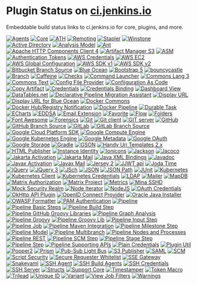 # Plugin Status on [ci.jenkins.io](https://ci.jenkins.io)

Embeddable build status links to ci.jenkins.io for core, plugins, and more.

[![Agents](https://ci.jenkins.io/job/Infra/job/acceptance-tests/job/check-agent-availability/badge/icon?subject=Agents)](https://ci.jenkins.io/job/Infra/job/acceptance-tests/job/check-agent-availability/)
[![Core](https://ci.jenkins.io/job/Core/job/jenkins/job/master/badge/icon?subject=Core)](https://ci.jenkins.io/job/Core/job/jenkins/job/master/)
[![ATH](https://ci.jenkins.io/job/Core/job/acceptance-test-harness/job/master/badge/icon?subject=ATH)](https://ci.jenkins.io/job/Core/job/acceptance-test-harness/job/master/)
[![Remoting](https://ci.jenkins.io/job/Core/job/remoting/job/master/badge/icon?subject=Remoting)](https://ci.jenkins.io/job/Core/job/remoting/job/master/)
[![Stapler](https://ci.jenkins.io/job/Core/job/stapler/job/master/badge/icon?subject=Stapler)](https://ci.jenkins.io/job/Core/job/stapler/job/master/)
[![Winstone](https://ci.jenkins.io/job/Core/job/stapler/job/master/badge/icon?subject=Winstone)](https://ci.jenkins.io/job/Core/job/stapler/job/master/)
[![Active Directory](https://ci.jenkins.io/job/Plugins/job/active-directory-plugin/job/master/badge/icon?subject=Active+Directory)](https://ci.jenkins.io/job/Plugins/job/active-directory-plugin/job/master)
[![Analysis Model](https://ci.jenkins.io/job/Plugins/job/analysis-model-api-plugin/job/main/badge/icon?subject=Analysis+Model)](https://ci.jenkins.io/job/Plugins/job/analysis-model-api-plugin/job/main)
[![Ant](https://ci.jenkins.io/job/Plugins/job/ant-plugin/job/master/badge/icon?subject=Ant)](https://ci.jenkins.io/job/Plugins/job/ant-plugin/job/master)
[![Apache HTTP Components Client 4](https://ci.jenkins.io/job/Plugins/job/apache-httpcomponents-client-4-api-plugin/job/master/badge/icon?subject=Apache+HTTP+Components+Client+4)](https://ci.jenkins.io/job/Plugins/job/apache-httpcomponents-client-4-api-plugin/job/master)
[![Artifact Manager S3](https://ci.jenkins.io/job/Plugins/job/artifact-manager-s3-plugin/job/master/badge/icon?subject=Artifact+Manager+on+S3)](https://ci.jenkins.io/job/Plugins/job/artifact-manager-s3-plugin/job/master)
[![ASM](https://ci.jenkins.io/job/Plugins/job/asm-api-plugin/job/main/badge/icon?subject=ASM)](https://ci.jenkins.io/job/Plugins/job/asm-api-plugin/job/main)
[![Authentication Tokens](https://ci.jenkins.io/job/Plugins/job/authentication-tokens-plugin/job/master/badge/icon?subject=Authentication+Tokens)](https://ci.jenkins.io/job/Plugins/job/authentication-tokens-plugin/job/master)
[![AWS Credentials](https://ci.jenkins.io/job/Plugins/job/aws-credentials-plugin/job/master/badge/icon?subject=AWS+Credentials)](https://ci.jenkins.io/job/Plugins/job/aws-credentials-plugin/job/master)
[![AWS EC2](https://ci.jenkins.io/job/Plugins/job/ec2-plugin/job/master/badge/icon?subject=AWS+EC2)](https://ci.jenkins.io/job/Plugins/job/ec2-plugin/job/master)
[![AWS Global Configuration](https://ci.jenkins.io/job/Plugins/job/aws-global-configuration-plugin/job/master/badge/icon?subject=AWS+Global+Configuration)](https://ci.jenkins.io/job/Plugins/job/aws-global-configuration-plugin/job/master)
[![AWS SDK v1](https://ci.jenkins.io/job/Plugins/job/aws-java-sdk-plugin/job/master/badge/icon?subject=AWS+SDK+v1)](https://ci.jenkins.io/job/Plugins/job/aws-java-sdk-plugin/job/master)
[![AWS SDK v2](https://ci.jenkins.io/job/Plugins/job/aws-java-sdk2-plugin/job/master/badge/icon?subject=AWS+SDK+v2)](https://ci.jenkins.io/job/Plugins/job/aws-java-sdk2-plugin/job/master)
[![Bitbucket Branch Source](https://ci.jenkins.io/job/Plugins/job/bitbucket-branch-source-plugin/job/master/badge/icon?subject=Bitbucket+Branch+Source)](https://ci.jenkins.io/job/Plugins/job/bitbucket-branch-source-plugin/job/master)
[![Blue Ocean](https://ci.jenkins.io/job/Plugins/job/blueocean-plugin/job/master/badge/icon?subject=Blue+Ocean)](https://ci.jenkins.io/job/Plugins/job/blueocean-plugin/job/master)
[![Bootstrap 5](https://ci.jenkins.io/job/Plugins/job/bootstrap5-api-plugin/job/main/badge/icon?subject=Bootstrap+5)](https://ci.jenkins.io/job/Plugins/job/bootstrap5-api-plugin/job/main)
[![bouncycastle](https://ci.jenkins.io/job/Plugins/job/bouncycastle-api-plugin/job/master/badge/icon?subject=bouncycastle)](https://ci.jenkins.io/job/Plugins/job/bouncycastle-api-plugin/job/master)
[![Branch](https://ci.jenkins.io/job/Plugins/job/branch-api-plugin/job/master/badge/icon?subject=Branch)](https://ci.jenkins.io/job/Plugins/job/branch-api-plugin/job/master)
[![Caffeine](https://ci.jenkins.io/job/Plugins/job/caffeine-api-plugin/job/master/badge/icon?subject=Caffeine)](https://ci.jenkins.io/job/Plugins/job/caffeine-api-plugin/job/master)
[![Checks](https://ci.jenkins.io/job/Plugins/job/checks-api-plugin/job/master/badge/icon?subject=Checks)](https://ci.jenkins.io/job/Plugins/job/checks-api-plugin/job/master)
[![Command Launcher](https://ci.jenkins.io/job/Plugins/job/command-launcher-plugin/job/master/badge/icon?subject=Command+Launcher)](https://ci.jenkins.io/job/Plugins/job/command-launcher-plugin/job/master)
[![Commons Lang 3](https://ci.jenkins.io/job/Plugins/job/commons-lang3-api-plugin/job/main/badge/icon?subject=Commons+Lang+3)](https://ci.jenkins.io/job/Plugins/job/commons-lang3-api-plugin/job/main)
[![Commons Text](https://ci.jenkins.io/job/Plugins/job/commons-text-api-plugin/job/main/badge/icon?subject=Commons+Text)](https://ci.jenkins.io/job/Plugins/job/commons-text-api-plugin/job/main)
[![Config File Provider](https://ci.jenkins.io/job/Plugins/job/config-file-provider-plugin/job/master/badge/icon?subject=Config+File+Provider)](https://ci.jenkins.io/job/Plugins/job/config-file-provider-plugin/job/master)
[![Confiiguration As Code](https://ci.jenkins.io/job/Plugins/job/configuration-as-code-plugin/job/master/badge/icon?subject=Confiiguration+As+Code)](https://ci.jenkins.io/job/Plugins/job/configuration-as-code-plugin/job/master)
[![Copy Artifact](https://ci.jenkins.io/job/Plugins/job/copyartifact-plugin/job/master/badge/icon?subject=Copy+Artifact)](https://ci.jenkins.io/job/Plugins/job/copyartifact-plugin/job/master)
[![Credentials](https://ci.jenkins.io/job/Plugins/job/credentials-plugin/job/master/badge/icon?subject=Credentials)](https://ci.jenkins.io/job/Plugins/job/credentials-plugin/job/master)
[![Credentials Binding](https://ci.jenkins.io/job/Plugins/job/credentials-binding-plugin/job/master/badge/icon?subject=Credentials+Binding)](https://ci.jenkins.io/job/Plugins/job/credentials-binding-plugin/job/master)
[![Dashboard View](https://ci.jenkins.io/job/Plugins/job/dashboard-view-plugin/job/main/badge/icon?subject=Dashboard+View)](https://ci.jenkins.io/job/Plugins/job/dashboard-view-plugin/job/main)
[![DataTables.net](https://ci.jenkins.io/job/Plugins/job/data-tables-api-plugin/job/main/badge/icon?subject=DataTables.net)](https://ci.jenkins.io/job/Plugins/job/data-tables-api-plugin/job/main)
[![Declarative Pipeline Migration Assistant](https://ci.jenkins.io/job/Plugins/job/declarative-pipeline-migration-assistant-plugin/job/master/badge/icon?subject=Declarative+Pipeline+Migration+Assistant)](https://ci.jenkins.io/job/Plugins/job/declarative-pipeline-migration-assistant-plugin/job/master)
[![Display URL](https://ci.jenkins.io/job/Plugins/job/display-url-api-plugin/job/master/badge/icon?subject=Display+URL)](https://ci.jenkins.io/job/Plugins/job/display-url-api-plugin/job/master)
[![Display URL for Blue Ocean](https://ci.jenkins.io/job/Plugins/job/blueocean-display-url-plugin/job/master/badge/icon?subject=Display+URL+for+Blue+Ocean)](https://ci.jenkins.io/job/Plugins/job/blueocean-display-url-plugin/job/master)
[![Docker Commons](https://ci.jenkins.io/job/Plugins/job/docker-commons-plugin/job/master/badge/icon?subject=Docker+Commons)](https://ci.jenkins.io/job/Plugins/job/docker-commons-plugin/job/master)
[![Docker Hub/Registry Notification](https://ci.jenkins.io/job/Plugins/job/dockerhub-notification-plugin/job/master/badge/icon?subject=Docker+Hub%2FRegistry+Notification)](https://ci.jenkins.io/job/Plugins/job/dockerhub-notification-plugin/job/master)
[![Docker Pipeline](https://ci.jenkins.io/job/Plugins/job/docker-workflow-plugin/job/master/badge/icon?subject=Docker+Pipeline)](https://ci.jenkins.io/job/Plugins/job/docker-workflow-plugin/job/master)
[![Durable Task](https://ci.jenkins.io/job/Plugins/job/durable-task-plugin/job/master/badge/icon?subject=Durable+Task)](https://ci.jenkins.io/job/Plugins/job/durable-task-plugin/job/master)
[![ECharts](https://ci.jenkins.io/job/Plugins/job/echarts-api-plugin/job/main/badge/icon?subject=ECharts)](https://ci.jenkins.io/job/Plugins/job/echarts-api-plugin/job/main)
[![EDDSA](https://ci.jenkins.io/job/Plugins/job/eddsa-api-plugin/job/master/badge/icon?subject=EDDSA)](https://ci.jenkins.io/job/Plugins/job/eddsa-api-plugin/job/master)
[![Email Extension](https://ci.jenkins.io/job/Plugins/job/email-ext-plugin/job/main/badge/icon?subject=Email+Extension)](https://ci.jenkins.io/job/Plugins/job/email-ext-plugin/job/main)
[![Favorite](https://ci.jenkins.io/job/Plugins/job/favorite-plugin/job/master/badge/icon?subject=Favorite)](https://ci.jenkins.io/job/Plugins/job/favorite-plugin/job/master)
[![Flow](https://ci.jenkins.io/job/Plugins/job/electricflow-plugin/job/master/badge/icon?subject=Flow)](https://ci.jenkins.io/job/Plugins/job/electricflow-plugin/job/master)
[![Folders](https://ci.jenkins.io/job/Plugins/job/cloudbees-folder-plugin/job/master/badge/icon?subject=Folders)](https://ci.jenkins.io/job/Plugins/job/cloudbees-folder-plugin/job/master)
[![Font Awesome](https://ci.jenkins.io/job/Plugins/job/font-awesome-api-plugin/job/main/badge/icon?subject=Font+Awesome)](https://ci.jenkins.io/job/Plugins/job/font-awesome-api-plugin/job/main)
[![Forensics](https://ci.jenkins.io/job/Plugins/job/forensics-api-plugin/job/main/badge/icon?subject=Forensics)](https://ci.jenkins.io/job/Plugins/job/forensics-api-plugin/job/main)
[![Git](https://ci.jenkins.io/job/Plugins/job/git-plugin/job/master/badge/icon?subject=Git)](https://ci.jenkins.io/job/Plugins/job/git-plugin/job/master)
[![Git client](https://ci.jenkins.io/job/Plugins/job/git-client-plugin/job/master/badge/icon?subject=Git+client)](https://ci.jenkins.io/job/Plugins/job/git-client-plugin/job/master)
[![GIT server](https://ci.jenkins.io/job/Plugins/job/git-server-plugin/job/master/badge/icon?subject=GIT+server)](https://ci.jenkins.io/job/Plugins/job/git-server-plugin/job/master)
[![GitHub](https://ci.jenkins.io/job/Plugins/job/github-api-plugin/job/master/badge/icon?subject=GitHub)](https://ci.jenkins.io/job/Plugins/job/github-api-plugin/job/master)
[![GitHub Branch Source](https://ci.jenkins.io/job/Plugins/job/github-branch-source-plugin/job/master/badge/icon?subject=GitHub+Branch+Source)](https://ci.jenkins.io/job/Plugins/job/github-branch-source-plugin/job/master)
[![GitLab](https://ci.jenkins.io/job/Plugins/job/gitlab-api-plugin/job/master/badge/icon?subject=GitLab)](https://ci.jenkins.io/job/Plugins/job/gitlab-api-plugin/job/master)
[![GitLab Branch Source](https://ci.jenkins.io/job/Plugins/job/gitlab-branch-source-plugin/job/master/badge/icon?subject=GitLab+Branch+Source)](https://ci.jenkins.io/job/Plugins/job/gitlab-branch-source-plugin/job/master)
[![Google Cloud Platform SDK](https://ci.jenkins.io/job/Plugins/job/gcp-java-sdk-plugin/job/master/badge/icon?subject=Google+Cloud+Platform+SDK)](https://ci.jenkins.io/job/Plugins/job/gcp-java-sdk-plugin/job/master)
[![Google Compute Engine](https://ci.jenkins.io/job/Plugins/job/google-compute-engine-plugin/job/master/badge/icon?subject=Google+Compute+Engine)](https://ci.jenkins.io/job/Plugins/job/google-compute-engine-plugin/job/master)
[![Google Kubernetes Engine](https://ci.jenkins.io/job/Plugins/job/google-kubernetes-engine-plugin/job/develop/badge/icon?subject=Google+Kubernetes+Engine)](https://ci.jenkins.io/job/Plugins/job/google-kubernetes-engine-plugin/job/develop)
[![Google Metadata](https://ci.jenkins.io/job/Plugins/job/google-metadata-plugin/job/develop/badge/icon?subject=Google+Metadata)](https://ci.jenkins.io/job/Plugins/job/google-metadata-plugin/job/develop)
[![Google OAuth](https://ci.jenkins.io/job/Plugins/job/google-oauth-plugin/job/develop/badge/icon?subject=Google+OAuth)](https://ci.jenkins.io/job/Plugins/job/google-oauth-plugin/job/develop)
[![Google Storage](https://ci.jenkins.io/job/Plugins/job/google-storage-plugin/job/master/badge/icon?subject=Google+Storage)](https://ci.jenkins.io/job/Plugins/job/google-storage-plugin/job/master)
[![Gradle](https://ci.jenkins.io/job/Plugins/job/gradle-plugin/job/master/badge/icon?subject=Gradle)](https://ci.jenkins.io/job/Plugins/job/gradle-plugin/job/master)
[![GSON](https://ci.jenkins.io/job/Plugins/job/gson-api-plugin/job/main/badge/icon?subject=GSON)](https://ci.jenkins.io/job/Plugins/job/gson-api-plugin/job/main)
[![Handy Uri Templates 2.x](https://ci.jenkins.io/job/Plugins/job/handy-uri-templates-2-api-plugin/job/master/badge/icon?subject=Handy+Uri+Templates+2.x)](https://ci.jenkins.io/job/Plugins/job/handy-uri-templates-2-api-plugin/job/master)
[![HTML Publisher](https://ci.jenkins.io/job/Plugins/job/htmlpublisher-plugin/job/master/badge/icon?subject=HTML+Publisher)](https://ci.jenkins.io/job/Plugins/job/htmlpublisher-plugin/job/master)
[![Instance Identity](https://ci.jenkins.io/job/Plugins/job/instance-identity-plugin/job/master/badge/icon?subject=Instance+Identity)](https://ci.jenkins.io/job/Plugins/job/instance-identity-plugin/job/master)
[![Ionicons](https://ci.jenkins.io/job/Plugins/job/ionicons-api-plugin/job/main/badge/icon?subject=Ionicons)](https://ci.jenkins.io/job/Plugins/job/ionicons-api-plugin/job/main)
[![Jackson](https://ci.jenkins.io/job/Plugins/job/jackson2-api-plugin/job/master/badge/icon?subject=Jackson)](https://ci.jenkins.io/job/Plugins/job/jackson2-api-plugin/job/master)
[![Jacoco](https://ci.jenkins.io/job/Plugins/job/jacoco-plugin/job/master/badge/icon?subject=Jacoco)](https://ci.jenkins.io/job/Plugins/job/jacoco-plugin/job/master)
[![Jakarta Activation](https://ci.jenkins.io/job/Plugins/job/jakarta-activation-api-plugin/job/master/badge/icon?subject=Jakarta+Activation)](https://ci.jenkins.io/job/Plugins/job/jakarta-activation-api-plugin/job/master)
[![Jakarta Mail](https://ci.jenkins.io/job/Plugins/job/jakarta-mail-api-plugin/job/master/badge/icon?subject=Jakarta+Mail)](https://ci.jenkins.io/job/Plugins/job/jakarta-mail-api-plugin/job/master)
[![Java XML Bindings](https://ci.jenkins.io/job/Plugins/job/jaxb-plugin/job/master/badge/icon?subject=Java+XML+Bindings)](https://ci.jenkins.io/job/Plugins/job/jaxb-plugin/job/master)
[![Javadoc](https://ci.jenkins.io/job/Plugins/job/javadoc-plugin/job/master/badge/icon?subject=Javadoc)](https://ci.jenkins.io/job/Plugins/job/javadoc-plugin/job/master)
[![Javax Activation](https://ci.jenkins.io/job/Plugins/job/javax-activation-api-plugin/job/master/badge/icon?subject=Javax+Activation)](https://ci.jenkins.io/job/Plugins/job/javax-activation-api-plugin/job/master)
[![Javax Mail](https://ci.jenkins.io/job/Plugins/job/javax-mail-api-plugin/job/master/badge/icon?subject=Javax+Mail)](https://ci.jenkins.io/job/Plugins/job/javax-mail-api-plugin/job/master)
[![Jersey 2](https://ci.jenkins.io/job/Plugins/job/jersey2-api-plugin/job/master/badge/icon?subject=Jersey+2)](https://ci.jenkins.io/job/Plugins/job/jersey2-api-plugin/job/master)
[![JJWT api](https://ci.jenkins.io/job/Plugins/job/jjwt-api-plugin/job/master/badge/icon?subject=JJWT+api)](https://ci.jenkins.io/job/Plugins/job/jjwt-api-plugin/job/master)
[![Joda Time](https://ci.jenkins.io/job/Plugins/job/joda-time-api-plugin/job/main/badge/icon?subject=Joda+Time)](https://ci.jenkins.io/job/Plugins/job/joda-time-api-plugin/job/main)
[![jQuery](https://ci.jenkins.io/job/Plugins/job/jquery-plugin/job/master/badge/icon?subject=jQuery)](https://ci.jenkins.io/job/Plugins/job/jquery-plugin/job/master)
[![JQuery 3](https://ci.jenkins.io/job/Plugins/job/jquery3-api-plugin/job/main/badge/icon?subject=JQuery+3)](https://ci.jenkins.io/job/Plugins/job/jquery3-api-plugin/job/main)
[![JSch](https://ci.jenkins.io/job/Plugins/job/jsch-plugin/job/master/badge/icon?subject=JSch)](https://ci.jenkins.io/job/Plugins/job/jsch-plugin/job/master)
[![JSON](https://ci.jenkins.io/job/Plugins/job/json-api-plugin/job/main/badge/icon?subject=JSON)](https://ci.jenkins.io/job/Plugins/job/json-api-plugin/job/main)
[![JSON Path](https://ci.jenkins.io/job/Plugins/job/json-path-api-plugin/job/main/badge/icon?subject=JSON+Path)](https://ci.jenkins.io/job/Plugins/job/json-path-api-plugin/job/main)
[![JUnit](https://ci.jenkins.io/job/Plugins/job/junit-plugin/job/master/badge/icon?subject=JUnit)](https://ci.jenkins.io/job/Plugins/job/junit-plugin/job/master)
[![Kubernetes](https://ci.jenkins.io/job/Plugins/job/kubernetes-plugin/job/master/badge/icon?subject=Kubernetes)](https://ci.jenkins.io/job/Plugins/job/kubernetes-plugin/job/master)
[![Kubernetes Client](https://ci.jenkins.io/job/Plugins/job/kubernetes-client-api-plugin/job/master/badge/icon?subject=Kubernetes+Client)](https://ci.jenkins.io/job/Plugins/job/kubernetes-client-api-plugin/job/master)
[![Kubernetes Credentials](https://ci.jenkins.io/job/Plugins/job/kubernetes-credentials-plugin/job/master/badge/icon?subject=Kubernetes+Credentials)](https://ci.jenkins.io/job/Plugins/job/kubernetes-credentials-plugin/job/master)
[![LDAP](https://ci.jenkins.io/job/Plugins/job/ldap-plugin/job/master/badge/icon?subject=LDAP)](https://ci.jenkins.io/job/Plugins/job/ldap-plugin/job/master)
[![Mailer](https://ci.jenkins.io/job/Plugins/job/mailer-plugin/job/master/badge/icon?subject=Mailer)](https://ci.jenkins.io/job/Plugins/job/mailer-plugin/job/master)
[![MapDB](https://ci.jenkins.io/job/Plugins/job/mapdb-api-plugin/job/master/badge/icon?subject=MapDB)](https://ci.jenkins.io/job/Plugins/job/mapdb-api-plugin/job/master)
[![Matrix Authorization](https://ci.jenkins.io/job/Plugins/job/matrix-auth-plugin/job/master/badge/icon?subject=Matrix+Authorization)](https://ci.jenkins.io/job/Plugins/job/matrix-auth-plugin/job/master)
[![Matrix Project](https://ci.jenkins.io/job/Plugins/job/matrix-project-plugin/job/master/badge/icon?subject=Matrix+Project)](https://ci.jenkins.io/job/Plugins/job/matrix-project-plugin/job/master)
[![Metrics](https://ci.jenkins.io/job/Plugins/job/metrics-plugin/job/master/badge/icon?subject=Metrics)](https://ci.jenkins.io/job/Plugins/job/metrics-plugin/job/master)
[![Mina SSHD](https://ci.jenkins.io/job/Plugins/job/mina-sshd-api-plugin/job/main/badge/icon?subject=Mina+SSHD)](https://ci.jenkins.io/job/Plugins/job/mina-sshd-api-plugin/job/main)
[![Mock Security Realm](https://ci.jenkins.io/job/Plugins/job/mock-security-realm-plugin/job/master/badge/icon?subject=Mock+Security+Realm)](https://ci.jenkins.io/job/Plugins/job/mock-security-realm-plugin/job/master)
[![Node Iterator](https://ci.jenkins.io/job/Plugins/job/node-iterator-api-plugin/job/master/badge/icon?subject=Node+Iterator)](https://ci.jenkins.io/job/Plugins/job/node-iterator-api-plugin/job/master)
[![NodeJS](https://ci.jenkins.io/job/Plugins/job/nodejs-plugin/job/master/badge/icon?subject=NodeJS)](https://ci.jenkins.io/job/Plugins/job/nodejs-plugin/job/master)
[![OAuth Credentials](https://ci.jenkins.io/job/Plugins/job/oauth-credentials-plugin/job/master/badge/icon?subject=OAuth+Credentials)](https://ci.jenkins.io/job/Plugins/job/oauth-credentials-plugin/job/master)
[![OkHttp API Plugin](https://ci.jenkins.io/job/Plugins/job/okhttp-api-plugin/job/master/badge/icon?subject=OkHttp+API+Plugin)](https://ci.jenkins.io/job/Plugins/job/okhttp-api-plugin/job/master)
[![OpenID Connect Provider](https://ci.jenkins.io/job/Plugins/job/oidc-provider-plugin/job/master/badge/icon?subject=OpenID+Connect+Provider)](https://ci.jenkins.io/job/Plugins/job/oidc-provider-plugin/job/master)
[![Oracle Java Installer](https://ci.jenkins.io/job/Plugins/job/jdk-tool-plugin/job/master/badge/icon?subject=Oracle+Java+Installer)](https://ci.jenkins.io/job/Plugins/job/jdk-tool-plugin/job/master)
[![OWASP Formatter](https://ci.jenkins.io/job/Plugins/job/antisamy-markup-formatter-plugin/job/master/badge/icon?subject=OWASP+Formatter)](https://ci.jenkins.io/job/Plugins/job/antisamy-markup-formatter-plugin/job/master)
[![PAM Authentication](https://ci.jenkins.io/job/Plugins/job/pam-auth-plugin/job/master/badge/icon?subject=PAM+Authentication)](https://ci.jenkins.io/job/Plugins/job/pam-auth-plugin/job/master)
[![Pipeline](https://ci.jenkins.io/job/Plugins/job/workflow-api-plugin/job/master/badge/icon?subject=Pipeline)](https://ci.jenkins.io/job/Plugins/job/workflow-api-plugin/job/master)
[![Pipeline Basic Steps](https://ci.jenkins.io/job/Plugins/job/workflow-basic-steps-plugin/job/master/badge/icon?subject=Pipeline+Basic+Steps)](https://ci.jenkins.io/job/Plugins/job/workflow-basic-steps-plugin/job/master)
[![Pipeline Build Step](https://ci.jenkins.io/job/Plugins/job/pipeline-build-step-plugin/job/master/badge/icon?subject=Pipeline+Build+Step)](https://ci.jenkins.io/job/Plugins/job/pipeline-build-step-plugin/job/master)
[![Pipeline GitHub Groovy Libraries](https://ci.jenkins.io/job/Plugins/job/pipeline-github-lib-plugin/job/master/badge/icon?subject=Pipeline+GitHub+Groovy+Libraries)](https://ci.jenkins.io/job/Plugins/job/pipeline-github-lib-plugin/job/master)
[![Pipeline Graph Analysis](https://ci.jenkins.io/job/Plugins/job/pipeline-graph-analysis-plugin/job/master/badge/icon?subject=Pipeline+Graph+Analysis)](https://ci.jenkins.io/job/Plugins/job/pipeline-graph-analysis-plugin/job/master)
[![Pipeline Groovy](https://ci.jenkins.io/job/Plugins/job/workflow-cps-plugin/job/master/badge/icon?subject=Pipeline+Groovy)](https://ci.jenkins.io/job/Plugins/job/workflow-cps-plugin/job/master)
[![Pipeline Groovy Lib](https://ci.jenkins.io/job/Plugins/job/pipeline-groovy-lib-plugin/job/master/badge/icon?subject=Pipeline+Groovy+Lib)](https://ci.jenkins.io/job/Plugins/job/pipeline-groovy-lib-plugin/job/master)
[![Pipeline Input Step](https://ci.jenkins.io/job/Plugins/job/pipeline-input-step-plugin/job/master/badge/icon?subject=Pipeline+Input+Step)](https://ci.jenkins.io/job/Plugins/job/pipeline-input-step-plugin/job/master)
[![Pipeline Job](https://ci.jenkins.io/job/Plugins/job/workflow-job-plugin/job/master/badge/icon?subject=Pipeline+Job)](https://ci.jenkins.io/job/Plugins/job/workflow-job-plugin/job/master)
[![Pipeline Maven Integration](https://ci.jenkins.io/job/Plugins/job/pipeline-maven-plugin/job/master/badge/icon?subject=Pipeline+Maven+Integration)](https://ci.jenkins.io/job/Plugins/job/pipeline-maven-plugin/job/master)
[![Pipeline Milestone Step](https://ci.jenkins.io/job/Plugins/job/pipeline-milestone-step-plugin/job/master/badge/icon?subject=Pipeline+Milestone+Step)](https://ci.jenkins.io/job/Plugins/job/pipeline-milestone-step-plugin/job/master)
[![Pipeline Model](https://ci.jenkins.io/job/Plugins/job/pipeline-model-definition-plugin/job/master/badge/icon?subject=Pipeline+Model)](https://ci.jenkins.io/job/Plugins/job/pipeline-model-definition-plugin/job/master)
[![Pipeline Multibranch](https://ci.jenkins.io/job/Plugins/job/workflow-multibranch-plugin/job/master/badge/icon?subject=Pipeline+Multibranch)](https://ci.jenkins.io/job/Plugins/job/workflow-multibranch-plugin/job/master)
[![Pipeline Nodes and Processes](https://ci.jenkins.io/job/Plugins/job/workflow-durable-task-step-plugin/job/master/badge/icon?subject=Pipeline+Nodes+and+Processes)](https://ci.jenkins.io/job/Plugins/job/workflow-durable-task-step-plugin/job/master)
[![Pipeline REST](https://ci.jenkins.io/job/Plugins/job/pipeline-stage-view-plugin/job/master/badge/icon?subject=Pipeline+REST)](https://ci.jenkins.io/job/Plugins/job/pipeline-stage-view-plugin/job/master)
[![Pipeline SCM Step](https://ci.jenkins.io/job/Plugins/job/workflow-scm-step-plugin/job/master/badge/icon?subject=Pipeline+SCM+Step)](https://ci.jenkins.io/job/Plugins/job/workflow-scm-step-plugin/job/master)
[![Pipeline Stage Step](https://ci.jenkins.io/job/Plugins/job/pipeline-stage-step-plugin/job/master/badge/icon?subject=Pipeline+Stage+Step)](https://ci.jenkins.io/job/Plugins/job/pipeline-stage-step-plugin/job/master)
[![Pipeline Step](https://ci.jenkins.io/job/Plugins/job/workflow-step-api-plugin/job/master/badge/icon?subject=Pipeline+Step)](https://ci.jenkins.io/job/Plugins/job/workflow-step-api-plugin/job/master)
[![Pipeline Supporting APIs](https://ci.jenkins.io/job/Plugins/job/workflow-support-plugin/job/master/badge/icon?subject=Pipeline+Supporting+APIs)](https://ci.jenkins.io/job/Plugins/job/workflow-support-plugin/job/master)
[![Plain Credentials](https://ci.jenkins.io/job/Plugins/job/plain-credentials-plugin/job/master/badge/icon?subject=Plain+Credentials)](https://ci.jenkins.io/job/Plugins/job/plain-credentials-plugin/job/master)
[![Plugin Util](https://ci.jenkins.io/job/Plugins/job/plugin-util-api-plugin/job/main/badge/icon?subject=Plugin+Util)](https://ci.jenkins.io/job/Plugins/job/plugin-util-api-plugin/job/main)
[![Popper2](https://ci.jenkins.io/job/Plugins/job/popper2-api-plugin/job/master/badge/icon?subject=Popper2)](https://ci.jenkins.io/job/Plugins/job/popper2-api-plugin/job/master)
[![Prism](https://ci.jenkins.io/job/Plugins/job/prism-api-plugin/job/main/badge/icon?subject=Prism)](https://ci.jenkins.io/job/Plugins/job/prism-api-plugin/job/main)
[![Pub-Sub Light Bus](https://ci.jenkins.io/job/Plugins/job/pubsub-light-plugin/job/master/badge/icon?subject=Pub-Sub+Light+Bus)](https://ci.jenkins.io/job/Plugins/job/pubsub-light-plugin/job/master)
[![S3 Publisher](https://ci.jenkins.io/job/Plugins/job/s3-plugin/job/master/badge/icon?subject=S3+publisher)](https://ci.jenkins.io/job/Plugins/job/s3-plugin/job/master)
[![SAML](https://ci.jenkins.io/job/Plugins/job/saml-plugin/job/main/badge/icon?subject=SAML)](https://ci.jenkins.io/job/Plugins/job/saml-plugin/job/main)
[![SCM](https://ci.jenkins.io/job/Plugins/job/scm-api-plugin/job/master/badge/icon?subject=SCM)](https://ci.jenkins.io/job/Plugins/job/scm-api-plugin/job/master)
[![Script Security](https://ci.jenkins.io/job/Plugins/job/script-security-plugin/job/master/badge/icon?subject=Script+Security)](https://ci.jenkins.io/job/Plugins/job/script-security-plugin/job/master)
[![Secure Requester Whitelist](https://ci.jenkins.io/job/Plugins/job/secure-requester-whitelist-plugin/job/master/badge/icon?subject=Secure+Requester+Whitelist)](https://ci.jenkins.io/job/Plugins/job/secure-requester-whitelist-plugin/job/master)
[![SSE Gateway](https://ci.jenkins.io/job/Plugins/job/sse-gateway-plugin/job/master/badge/icon?subject=Server+Sent+Events+%28SSE%29+Gateway)](https://ci.jenkins.io/job/Plugins/job/sse-gateway-plugin/job/master)
[![Snakeyaml](https://ci.jenkins.io/job/Plugins/job/snakeyaml-api-plugin/job/master/badge/icon?subject=Snakeyaml)](https://ci.jenkins.io/job/Plugins/job/snakeyaml-api-plugin/job/master)
[![SSH Agent](https://ci.jenkins.io/job/Plugins/job/ssh-agent-plugin/job/master/badge/icon?subject=SSH+Agent)](https://ci.jenkins.io/job/Plugins/job/ssh-agent-plugin/job/master)
[![SSH Build Agents](https://ci.jenkins.io/job/Plugins/job/ssh-agents-plugin/job/main/badge/icon?subject=SSH+Build+Agents)](https://ci.jenkins.io/job/Plugins/job/ssh-agents-plugin/job/main)
[![SSH Credentials](https://ci.jenkins.io/job/Plugins/job/ssh-credentials-plugin/job/master/badge/icon?subject=SSH+Credentials)](https://ci.jenkins.io/job/Plugins/job/ssh-credentials-plugin/job/master)
[![SSH Server](https://ci.jenkins.io/job/Plugins/job/sshd-plugin/job/main/badge/icon?subject=SSH+server)](https://ci.jenkins.io/job/Plugins/job/sshd-plugin/job/main)
[![Structs](https://ci.jenkins.io/job/Plugins/job/structs-plugin/job/master/badge/icon?subject=Structs)](https://ci.jenkins.io/job/Plugins/job/structs-plugin/job/master)
[![Support Core](https://ci.jenkins.io/job/Plugins/job/support-core-plugin/job/master/badge/icon?subject=Support+Core)](https://ci.jenkins.io/job/Plugins/job/support-core-plugin/job/master)
[![Timestamper](https://ci.jenkins.io/job/Plugins/job/timestamper-plugin/job/master/badge/icon?subject=Timestamper)](https://ci.jenkins.io/job/Plugins/job/timestamper-plugin/job/master)
[![Token Macro](https://ci.jenkins.io/job/Plugins/job/token-macro-plugin/job/main/badge/icon?subject=Token+Macro)](https://ci.jenkins.io/job/Plugins/job/token-macro-plugin/job/main)
[![Trilead](https://ci.jenkins.io/job/Plugins/job/trilead-api-plugin/job/main/badge/icon?subject=Trilead)](https://ci.jenkins.io/job/Plugins/job/trilead-api-plugin/job/main)
[![Unique ID](https://ci.jenkins.io/job/Plugins/job/unique-id-plugin/job/master/badge/icon?subject=Unique+ID)](https://ci.jenkins.io/job/Plugins/job/unique-id-plugin/job/master)
[![Variant](https://ci.jenkins.io/job/Plugins/job/variant-plugin/job/master/badge/icon?subject=Variant)](https://ci.jenkins.io/job/Plugins/job/variant-plugin/job/master)
[![View Job Filters](https://ci.jenkins.io/job/Plugins/job/view-job-filters-plugin/job/master/badge/icon?subject=View+Job+Filters)](https://ci.jenkins.io/job/Plugins/job/view-job-filters-plugin/job/master)
[![Warnings](https://ci.jenkins.io/job/Plugins/job/warnings-ng-plugin/job/main/badge/icon?subject=Warnings+Next+Generation)](https://ci.jenkins.io/job/Plugins/job/warnings-ng-plugin/job/main)
